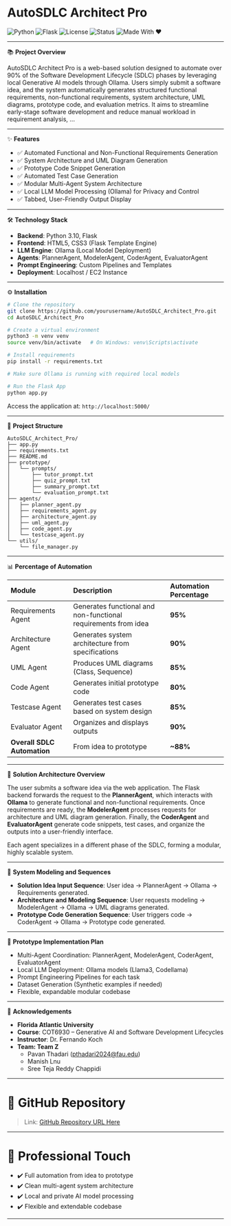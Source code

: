 
# AutoSDLC Architect Pro

![Python](https://img.shields.io/badge/Python-3.10-blue)
![Flask](https://img.shields.io/badge/Flask-2.0-green)
![License](https://img.shields.io/badge/License-MIT-yellow)
![Status](https://img.shields.io/badge/Status-Completed-brightgreen)
![Made With ❤️](https://img.shields.io/badge/Made%20with-❤️-red)

---

📚 **Project Overview**

AutoSDLC Architect Pro is a web-based solution designed to automate over 90% of the Software Development Lifecycle (SDLC) phases by leveraging local Generative AI models through Ollama. Users simply submit a software idea, and the system automatically generates structured functional requirements, non-functional requirements, system architecture, UML diagrams, prototype code, and evaluation metrics. It aims to streamline early-stage software development and reduce manual workload in requirement analysis, ...

---

✨ **Features**

- ✅ Automated Functional and Non-Functional Requirements Generation
- ✅ System Architecture and UML Diagram Generation
- ✅ Prototype Code Snippet Generation
- ✅ Automated Test Case Generation
- ✅ Modular Multi-Agent System Architecture
- ✅ Local LLM Model Processing (Ollama) for Privacy and Control
- ✅ Tabbed, User-Friendly Output Display

---

🛠 **Technology Stack**

- **Backend**: Python 3.10, Flask
- **Frontend**: HTML5, CSS3 (Flask Template Engine)
- **LLM Engine**: Ollama (Local Model Deployment)
- **Agents**: PlannerAgent, ModelerAgent, CoderAgent, EvaluatorAgent
- **Prompt Engineering**: Custom Pipelines and Templates
- **Deployment**: Localhost / EC2 Instance

---

⚙️ **Installation**

```bash
# Clone the repository
git clone https://github.com/yourusername/AutoSDLC_Architect_Pro.git
cd AutoSDLC_Architect_Pro

# Create a virtual environment
python3 -m venv venv
source venv/bin/activate   # On Windows: venv\Scripts\activate

# Install requirements
pip install -r requirements.txt

# Make sure Ollama is running with required local models

# Run the Flask App
python app.py
```
Access the application at: `http://localhost:5000/`

---

📁 **Project Structure**

```
AutoSDLC_Architect_Pro/
├── app.py
├── requirements.txt
├── README.md
├── prototype/
│   └── prompts/
│       ├── tutor_prompt.txt
│       ├── quiz_prompt.txt
│       ├── summary_prompt.txt
│       └── evaluation_prompt.txt
├── agents/
│   ├── planner_agent.py
│   ├── requirements_agent.py
│   ├── architecture_agent.py
│   ├── uml_agent.py
│   ├── code_agent.py
│   └── testcase_agent.py
└── utils/
    └── file_manager.py
```

---

📊 **Percentage of Automation**

| Module | Description | Automation Percentage |
|:---|:---|:---|
| Requirements Agent | Generates functional and non-functional requirements from idea | **95%** |
| Architecture Agent | Generates system architecture from specifications | **90%** |
| UML Agent | Produces UML diagrams (Class, Sequence) | **85%** |
| Code Agent | Generates initial prototype code | **80%** |
| Testcase Agent | Generates test cases based on system design | **85%** |
| Evaluator Agent | Organizes and displays outputs | **90%** |
| **Overall SDLC Automation** | From idea to prototype | **~88%** |

---

🧠 **Solution Architecture Overview**

The user submits a software idea via the web application. The Flask backend forwards the request to the **PlannerAgent**, which interacts with **Ollama** to generate functional and non-functional requirements. Once requirements are ready, the **ModelerAgent** processes requests for architecture and UML diagram generation. Finally, the **CoderAgent** and **EvaluatorAgent** generate code snippets, test cases, and organize the outputs into a user-friendly interface.

Each agent specializes in a different phase of the SDLC, forming a modular, highly scalable system.

---

🧩 **System Modeling and Sequences**

- **Solution Idea Input Sequence**: User idea → PlannerAgent → Ollama → Requirements generated.
- **Architecture and Modeling Sequence**: User requests modeling → ModelerAgent → Ollama → UML diagrams generated.
- **Prototype Code Generation Sequence**: User triggers code → CoderAgent → Ollama → Prototype code generated.

---

🚀 **Prototype Implementation Plan**

- Multi-Agent Coordination: PlannerAgent, ModelerAgent, CoderAgent, EvaluatorAgent
- Local LLM Deployment: Ollama models (Llama3, Codellama)
- Prompt Engineering Pipelines for each task
- Dataset Generation (Synthetic examples if needed)
- Flexible, expandable modular codebase

---

🌟 **Acknowledgements**

- **Florida Atlantic University**  
- **Course**: COT6930 – Generative AI and Software Development Lifecycles  
- **Instructor**: Dr. Fernando Koch  
- **Team: Team Z**
  - Pavan Thadari (pthadari2024@fau.edu)
  - Manish Lnu
  - Sree Teja Reddy Chappidi

---

# 📎 GitHub Repository

> Link: [GitHub Repository URL Here](https://github.com/yourusername/AutoSDLC_Architect_Pro)

---

# 🧹 Professional Touch

- ✔️ Full automation from idea to prototype
- ✔️ Clean multi-agent system architecture
- ✔️ Local and private AI model processing
- ✔️ Flexible and extendable codebase

---
